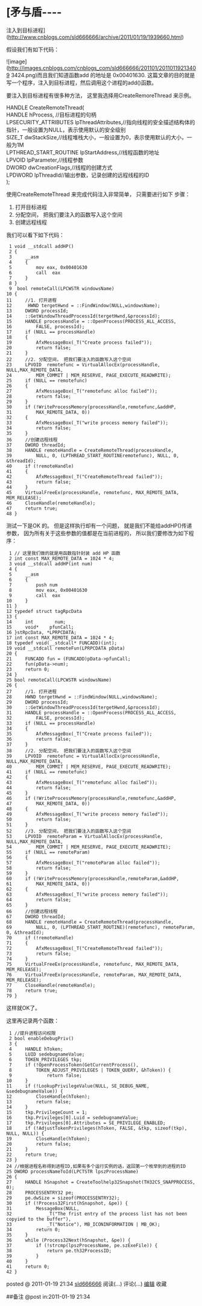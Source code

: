 #  [矛与盾----
注入到目标进程](http://www.cnblogs.com/sld666666/archive/2011/01/19/1939660.html)

假设我们有如下代码：

![image](http://images.cnblogs.com/cnblogs_com/sld666666/201101/20110119213409
3424.png)而且我们知道函数add 的地址是 0x00401630. 这篇文章的目的就是写一个程序，注入到目标进程，然后调用这个进程的add()函数。

要注入到目标进程有很多种方法， 这里我选择用CreateRemoreThread 来示例。

HANDLE CreateRemoteThread(  
HANDLE hProcess, //目标进程的句柄  
LPSECURITY_ATTRIBUTES
lpThreadAttributes,//指向线程的安全描述结构体的指针，一般设置为NULL，表示使用默认的安全级别  
SIZE_T dwStackSize,//线程堆栈大小，一般设置为0，表示使用默认的大小，一般为1M  
LPTHREAD_START_ROUTINE lpStartAddress,//线程函数的地址  
LPVOID lpParameter,//线程参数  
DWORD dwCreationFlags,//线程的创建方式  
LPDWORD lpThreadId//输出参数，记录创建的远程线程的ID  
);

使用CreateRemoteThread 来完成代码注入非常简单， 只需要进行如下 步骤：

  1. 打开目标进程
  2. 分配空间， 把我们要注入的函数写入这个空间
  3. 创建远程线程

我们可以看下如下代码：

     1 void __stdcall addHP()   
     2 {   
     3     __asm   
     4     {   
     5         mov eax, 0x00401630   
     6         call  eax   
     7     }  
     8 }  
     9  bool remoteCall(LPCWSTR windowsName)   
    10 {   
    11     //1. 打开进程   
    12      HWND tergetHwnd = ::FindWindow(NULL,windowsName);  
    13     DWORD processId;   
    14     ::GetWindowThreadProcessId(tergetHwnd,&processId);   
    15     HANDLE processHandle = ::OpenProcess(PROCESS_ALL_ACCESS,   
    16         FALSE, processId);  
    17     if (NULL == processHandle)   
    18     {   
    19         AfxMessageBox(_T("Create process failed"));   
    20         return false;   
    21     }  
    22     //2. 分配空间， 把我们要注入的函数写入这个空间   
    23     LPVOID  remotefunc = VirtualAllocEx(processHandle, NULL,MAX_REMOTE_DATA,   
    24         MEM_COMMIT | MEM_RESERVE, PAGE_EXECUTE_READWRITE);   
    25     if (NULL == remotefunc)   
    26     {   
    27         AfxMessageBox(_T("remotefunc alloc failed"));   
    28         return false;   
    29     }   
    30     if (!WriteProcessMemory(processHandle,remotefunc,&addHP,   
    31         MAX_REMOTE_DATA, 0))   
    32     {   
    33         AfxMessageBox(_T("write process memory failed"));   
    34         return false;   
    35     }  
    36     //创建远程线程   
    37     DWORD threadId;   
    38     HANDLE remoteHandle = CreateRemoteThread(processHandle,   
    39         NULL, 0, (LPTHREAD_START_ROUTINEremotefunc), NULL, 0, &threadId);   
    40     if (!remoteHandle)   
    41     {   
    42         AfxMessageBox(_T("CreateRemoteThread failed"));   
    43         return false;   
    44     }  
    45     VirtualFreeEx(processHandle, remotefunc, MAX_REMOTE_DATA, MEM_RELEASE);    
    46     CloseHandle(remoteHandle);   
    47     return true;   
    48 }

测试一下是OK 的。 但是这样执行却有一个问题， 就是我们不能给addHP()传递参数， 因为所有关于这些参数的值都是在当前进程的，
所以我们要修改为如下程序：

     1 // 这里我们做的就是用函数指针封装 add HP 函数   
     2 int const MAX_REMOTE_DATA = 1024 * 4;  
     3 void __stdcall addHP(int num)   
     4 {   
     5     __asm   
     6     {   
     7         push num   
     8         mov eax, 0x00401630   
     9         call  eax   
    10     }  
    11 }  
    12 typedef struct tagRpcData   
    13 {   
    14     int        num;   
    15     void*    pfunCall;   
    16 }stRpcData, *LPRPCDATA;  
    17 int const MAX_REMOTE_DATA = 1024 * 4;  
    18 typedef void(__stdcall* FUNCADD)(int);  
    19 void __stdcall remoteFun(LPRPCDATA pData)   
    20 {   
    21     FUNCADD fun = (FUNCADD)pData->pfunCall;   
    22     fun(pData->num);   
    23     return 0;   
    24 }  
    25 bool remoteCall(LPCWSTR windowsName)   
    26 {   
    27     //1. 打开进程   
    28     HWND tergetHwnd = ::FindWindow(NULL,windowsName);  
    29     DWORD processId;   
    30     ::GetWindowThreadProcessId(tergetHwnd,&processId);   
    31     HANDLE processHandle = ::OpenProcess(PROCESS_ALL_ACCESS,   
    32         FALSE, processId);  
    33     if (NULL == processHandle)   
    34     {   
    35         AfxMessageBox(_T("Create process failed"));   
    36         return false;   
    37     }  
    38     //2. 分配空间， 把我们要注入的函数写入这个空间   
    39     LPVOID  remotefunc = VirtualAllocEx(processHandle, NULL,MAX_REMOTE_DATA,   
    40         MEM_COMMIT | MEM_RESERVE, PAGE_EXECUTE_READWRITE);   
    41     if (NULL == remotefunc)   
    42     {   
    43         AfxMessageBox(_T("remotefunc alloc failed"));   
    44         return false;   
    45     }   
    46     if (!WriteProcessMemory(processHandle,remotefunc,&addHP,   
    47         MAX_REMOTE_DATA, 0))   
    48     {   
    49         AfxMessageBox(_T("write process memory failed"));   
    50         return false;   
    51     }  
    52     //3. 分配空间， 把我们要注入的函数写入这个空间   
    53     LPVOID  remoteParam = VirtualAllocEx(processHandle, NULL,MAX_REMOTE_DATA,   
    54         MEM_COMMIT | MEM_RESERVE, PAGE_EXECUTE_READWRITE);   
    55     if (NULL == remoteParam)   
    56     {   
    57         AfxMessageBox(_T("remoteParam alloc failed"));   
    58         return false;   
    59     }  
    60     if (!WriteProcessMemory(processHandle,remoteParam,&addHP,   
    61         MAX_REMOTE_DATA, 0))   
    62     {   
    63         AfxMessageBox(_T("write process memory failed"));   
    64         return false;   
    65     }  
    66     //创建远程线程   
    67     DWORD threadId;   
    68     HANDLE remoteHandle = CreateRemoteThread(processHandle,   
    69         NULL, 0, (LPTHREAD_START_ROUTINE)(remotefunc), remoteParam, 0, &threadId);   
    70     if (!remoteHandle)   
    71     {   
    72         AfxMessageBox(_T("CreateRemoteThread failed"));   
    73         return false;   
    74     }  
    75     VirtualFreeEx(processHandle, remotefunc, MAX_REMOTE_DATA, MEM_RELEASE);    
    76     VirtualFreeEx(processHandle, remoteParam, MAX_REMOTE_DATA, MEM_RELEASE);   
    77     CloseHandle(remoteHandle);   
    78     return true;   
    79 }

这样就OK了。

这里再记录两个函数：

     1 //提升进程访问权限   
     2 bool enableDebugPriv()   
     3 {   
     4     HANDLE hToken;   
     5     LUID sedebugnameValue;   
     6     TOKEN_PRIVILEGES tkp;  
     7     if (!OpenProcessToken(GetCurrentProcess(),   
     8         TOKEN_ADJUST_PRIVILEGES | TOKEN_QUERY, &hToken)) {   
     9             return false;   
    10     }  
    11     if (!LookupPrivilegeValue(NULL, SE_DEBUG_NAME, &sedebugnameValue)) {   
    12         CloseHandle(hToken);   
    13         return false;   
    14     }  
    15     tkp.PrivilegeCount = 1;   
    16     tkp.Privileges[0].Luid = sedebugnameValue;   
    17     tkp.Privileges[0].Attributes = SE_PRIVILEGE_ENABLED;  
    18     if (!AdjustTokenPrivileges(hToken, FALSE, &tkp, sizeof(tkp), NULL, NULL)) {   
    19         CloseHandle(hToken);   
    20         return false;   
    21     }  
    22     return true;   
    23 }  
    24 //根据进程名称得到进程ID,如果有多个运行实例的话，返回第一个枚举到的进程的ID   
    25 DWORD processNameToId(LPCTSTR lpszProcessName)   
    26 {   
    27     HANDLE hSnapshot = CreateToolhelp32Snapshot(TH32CS_SNAPPROCESS, 0);   
    28     PROCESSENTRY32 pe;   
    29     pe.dwSize = sizeof(PROCESSENTRY32);  
    30     if (!Process32First(hSnapshot, &pe)) {   
    31         MessageBox(NULL,   
    32             _T("The frist entry of the process list has not been copyied to the buffer"),   
    33             _T("Notice"), MB_ICONINFORMATION | MB_OK);   
    34         return 0;   
    35     }  
    36     while (Process32Next(hSnapshot, &pe)) {   
    37         if (!strcmp(lpszProcessName, pe.szExeFile)) {   
    38             return pe.th32ProcessID;   
    39         }   
    40     }  
    41     return 0;   
    42 }

posted @ 2011-01-19 21:34 [sld666666](http://www.cnblogs.com/sld666666/)
阅读(...) 评论(...) [编辑](https://i.cnblogs.com/EditPosts.aspx?postid=1939660) 收藏

##备注 
 @post in:2011-01-19 21:34